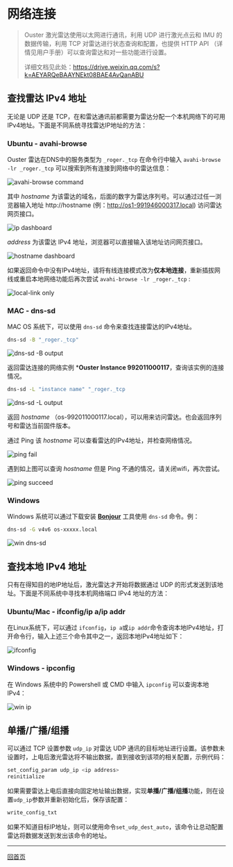 # 网络连接

> Ouster 激光雷达使用以太网进行通讯，利用 UDP 进行激光点云和 IMU 的数据传输，利用 TCP 对雷达进行状态查询和配置，也提供 HTTP API （详情见用户手册）可以查询雷达和对一些功能进行设置。
>
> 详细文档见此处：https://drive.weixin.qq.com/s?k=AEYARQeBAAYNEkt08BAE4AvQanABU

## 查找雷达 IPv4 地址

无论是 UDP 还是 TCP，在和雷达通讯前都需要为雷达分配一个本机网络下的可用IPv4地址。下面是不同系统寻找雷达IP地址的方法：

### Ubuntu - avahi-browse

Ouster 雷达在DNS中的服务类型为 `_roger._tcp` 在命令行中输入 `avahi-browse -lr _roger._tcp` 可以搜索到所有连接到网络中的雷达信息：

![avahi-browse command](imgs/avahi-browse.png)

其中 *hostname* 为该雷达的域名，后面的数字为雷达序列号。可以通过过任一浏览器输入地址 http://hostname (例：http://os1-991946000317.local) 访问雷达网页接口。

![ip dashboard](imgs/Dashboardwithhostname.png)

*address* 为该雷达 IPv4 地址，浏览器可以直接输入该地址访问网页接口。

![hostname dashboard](imgs/dashboard.png)

如果返回命令中没有IPv4地址，请将有线连接模式改为**仅本地连接**，重新插拔网线或重启本地网络功能后再次尝试 `avahi-browse -lr _roger._tcp` :

![local-link only](imgs/link-local-only.png)

### MAC - dns-sd

MAC OS 系统下，可以使用 `dns-sd` 命令来查找连接雷达的IPv4地址。

```bash
dns-sd -B "_roger._tcp"
```
![dns-sd -B output](imgs/dns-sd-B.png)

返回雷达连接的网络实例 ***Ouster Instance 992011000117**，查询该实例的连接情况。

```bash
dns-sd -L "instance name" "_roger._tcp
```
![dns-sd -L output](imgs/dns-sd-L.png)

返回 *hostname* （os-992011000117.local），可以用来访问雷达。也会返回序列号和雷达当前固件版本。

通过 Ping 该 *hostname* 可以查看雷达的IPv4地址，并检查网络情况。

![ping fail](imgs/ping_fail.png)

遇到如上图可以查询 *hostname* 但是 Ping 不通的情况，请关闭wifi，再次尝试。

![ping succeed](imgs/ping_work.png)

### Windows

Windows 系统可以通过下载安装 [**Bonjour**](https://eyun.baidu.com/s/3kWjPGSB) 工具使用 `dns-sd` 命令。例：

```bash
dns-sd -G v4v6 os-xxxxx.local
```
![win dns-sd](imgs/win_dns-sd.png)

## 查找本地 IPv4 地址

只有在得知目的地IP地址后，激光雷达才开始将数据通过 UDP 的形式发送到该地址。下面是不同系统中寻找本机网络端口 IPv4 地址的方法：

### Ubuntu/Mac - ifconfig/ip a/ip addr

在Linux系统下，可以通过 `ifconfig`，`ip a`或`ip addr`命令查询本地IPv4地址，打开命令行，输入上述三个命令其中之一，返回本地IPv4地址如下：

![ifconfig](imgs/ip_addr.png)

### Windows - ipconfig

在 Windows 系统中的 Powershell 或 CMD 中输入 `ipconfig` 可以查询本地IPv4：

![win ip](imgs/win_ipconfig.png)


## 单播/广播/组播

可以通过 TCP 设置参数 `udp_ip` 对雷达 UDP 通讯的目标地址进行设置。该参数未设置时，上电后激光雷达将不输出数据，直到接收到该项的相关配置，示例代码：

```bash
set_config_param udp_ip <ip address>
reinitialize
```

如果需要雷达上电后直接向固定地址输出数据，实现**单播/广播/组播**功能，则在设置`udp_ip`参数并重新初始化后，保存该配置：

```bash
write_config_txt
```
如果不知道目标IP地址，则可以使用命令`set_udp_dest_auto`，该命令让总动配置雷达将数据发送到发出该命令的地址。

---
[回首页](README)